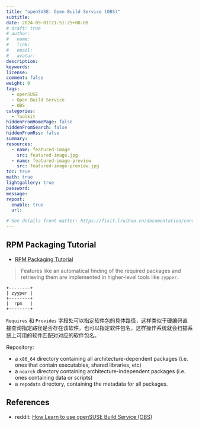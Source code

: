 ```yaml
---
title: "openSUSE: Open Build Service (OBS)"
subtitle:
date: 2024-09-01T21:51:25+08:00
# draft: true
# author:
#   name:
#   link:
#   email:
#   avatar:
description:
keywords:
license:
comment: false
weight: 0
tags:
  - openSUSE
  - Open Build Service
  - OBS
categories:
  - Toolkit
hiddenFromHomePage: false
hiddenFromSearch: false
hiddenFromRss: false
summary:
resources:
  - name: featured-image
    src: featured-image.jpg
  - name: featured-image-preview
    src: featured-image-preview.jpg
toc: true
math: true
lightgallery: true
password:
message:
repost:
  enable: true
  url:

# See details front matter: https://fixit.lruihao.cn/documentation/content-management/introduction/#front-matter
---
```


<!--more-->

## RPM Packaging Tutorial

- [RPM Packaging Tutorial](https://www.zq1.de/~bernhard/mirror/duncan.codes/tutorials/rpm-packaging/)

> Features like an automatical finding of the required packages and retrieving them are implemented in higher-level tools like `zypper`.

```goat
+--------+                     
| zyyper |                     
+--------+                     
|  rpm   |                     
+--------+                     
```

`Requires` 和 `Provides` 字段处可以指定软件包的具体路径，这样类似于硬编码直接查询指定路径是否存在该软件，也可以指定软件包名，这样操作系统就会扫描系统上可用的软件匹配对对应的软件包名。

Repository:

- a `x86_64` directory containing all architecture-dependent packages (i.e. ones that contain executables, shared libraries, etc)
- a `noarch` directory containing architecture-independent packages (i.e. ones containing data or scripts)
- a `repodata` directory, containing the metadata for all packages.

## References

- reddit: [How Learn to use openSUSE Build Service (OBS)](https://www.reddit.com/r/openSUSE/comments/yk1vwe/how_learn_to_use_opensuse_build_service_obs/)
